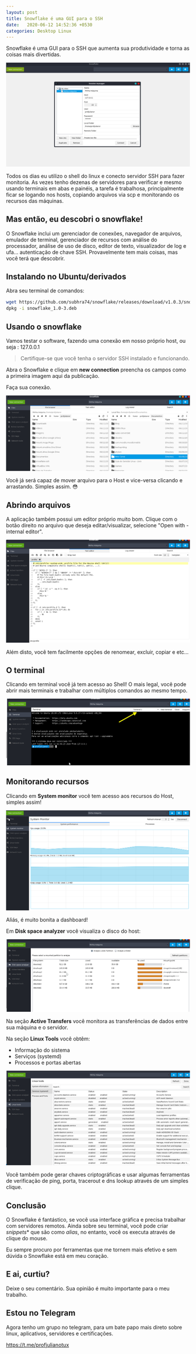 ```yaml
---
layout: post
title: Snowflake é uma GUI para o SSH
date:   2020-06-12 14:52:36 +0530
categories: Desktop Linux
---
```

Snowflake é uma GUI para o SSH que aumenta sua produtividade e torna as coisas mais divertidas. 

![snowflake](/blog/images/snow.png)

Todos os dias eu utilizo o shell do linux e conecto servidor SSH para fazer monitoria. As vezes tenho dezenas de servidores para verificar e mesmo usando terminais em abas e painéis, a tarefa é trabalhosa, principalmente ficar se logando nos hosts, copiando arquivos via scp e monitorando os recursos das máquinas.

## Mas então, eu descobri o snowflake!
O Snowflake inclui um gerenciador de conexões, navegador de arquivos, emulador de terminal, gerenciador de recursos com análise do processador, análise de uso de disco, editor de texto, visualizador de log e ufa... autenticação de chave SSH. Provavelmente tem mais coisas, mas você terá que descobrir. 

## Instalando no Ubuntu/derivados

Abra seu terminal de comandos:

```bash
wget https://github.com/subhra74/snowflake/releases/download/v1.0.3/snowflake_1.0-3.deb /
dpkg -i snowflake_1.0-3.deb 
```


## Usando o snowflake
Vamos testar o software, fazendo uma conexão em nosso próprio host, ou seja : 127.0.0.1 

> Certifique-se que você tenha o servidor SSH instalado e funcionando.

Abra o Snowflake e clique em **new connection** preencha os campos como a primeira imagem aqui da publicação. 

Faça sua conexão. 

![snowflake conectado](/blog/images/snow1.png)

Você já será capaz de mover arquivo para o Host e vice-versa clicando e arrastando. Simples assim. :flushed:

## Abrindo arquivos 
A aplicação também possui um editor próprio muito bom. Clique com o botão direito no arquivo que deseja editar/visualizar, selecione "Open with - internal editor". 

![snowflake editor](/blog/images/snow2.png)

Além disto, você tem facilmente opções de renomear, excluir, copiar e etc...

## O terminal
Clicando em terminal você já tem acesso ao Shell! O mais legal, você pode abrir mais terminais e trabalhar com múltiplos comandos ao mesmo tempo. 

![snowflake](/blog/images/snow3.png)

## Monitorando recursos
Clicando em **System monitor** você tem acesso aos recursos do Host, simples assim! 

![snow4](/blog/images/snow4.png)

Aliás, é muito bonita a dashboard! 

Em **Disk space analyzer** você visualiza o disco do host:

![snow5](/blog/images/snow5.png)

Na seção **Active Transfers** você monitora as transferências de dados entre sua máquina e o servidor.

Na seção **Linux Tools** você obtêm:

- Informação do sistema
- Serviços (systemd)
- Processos e portas abertas

![snow6](/blog/images/snow6.png)


Você também pode gerar chaves criptográficas e usar algumas ferramentas de verificação de ping, porta, tracerout e dns lookup através de um simples clique. 

## Conclusão
O Snowflake é fantástico, se você usa interface gráfica e precisa trabalhar com servidores remotos. Ainda sobre seu terminal, você pode criar *snippets** que são como *alias*, no entanto, você os executa através de clique do mouse. 

Eu sempre procuro por ferramentas que me tornem mais efetivo e sem dúvida o Snowflake está em meu coração. 

## E ai, curtiu? 
Deixe o seu comentário. Sua opinião é muito importante para o meu trabalho.  

## Estou no Telegram
Agora tenho um grupo no telegram, para um bate papo mais direto sobre linux, aplicativos, servidores e certificações. 

<https://t.me/profjulianotux>

